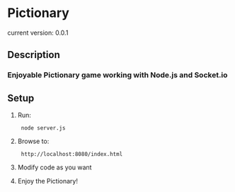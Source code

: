 # Pictionary #
current version: 0.0.1

## Description ##

### Enjoyable Pictionary game working with Node.js and Socket.io ###

## Setup ##

1. Run:

		node server.js

1. Browse to:

		http://localhost:8080/index.html

1. Modify code as you want

1. Enjoy the Pictionary!